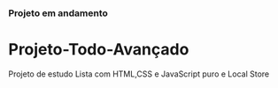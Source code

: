 
### Projeto em andamento
# Projeto-Todo-Avançado
Projeto de estudo  Lista com HTML,CSS e JavaScript puro e Local Store 

